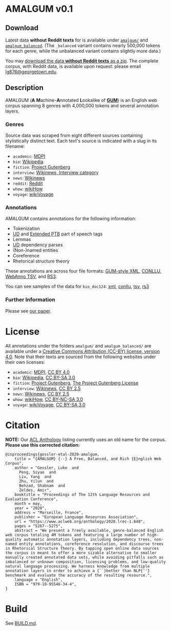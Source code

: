 # AMALGUM v0.1
## Download
Latest data **without Reddit texts** for is available under [`amalgum/`](https://github.com/gucorpling/amalgum/tree/master/amalgum) and [`amalgum_balanced`](https://github.com/gucorpling/amalgum/tree/master/amalgum_balanced). (The `_balanced` variant contains nearly 500,000 tokens for each genre, while the unbalanced variant contains slightly more data.)

You may [download the data **without Reddit texts** as a zip](https://drive.google.com/file/d/1StyZjJ6u84vZgJ2bIgsuCb037zc36RXB/view?usp=sharing). The complete corpus, with Reddit data, is available upon request: please email [lg876@georgetown.edu](mailto:lg876@georgetown.edu).

## Description
AMALGUM (**A** **M**achine-**A**nnotated **L**ookalike of [**GUM**](https://github.com/amir-zeldes/gum)) is an English web corpus spanning 8 genres with 4,000,000 tokens and several annotation layers.

### Genres
Source data was scraped from eight different sources containing stylistically distinct text. Each text's source is indicated with a slug in its filename:

* `academic`: [MDPI](https://www.mdpi.com)
* `bio`: [Wikipedia](http://en.wikipedia.org)
* `fiction`: [Project Gutenberg](https://www.gutenberg.org)
* `interview`: [Wikinews, Interview category](https://en.wikinews.org/wiki/Category:Interview)
* `news`: [Wikinews](https://en.wikinews.org)
* `reddit`: [Reddit](https://www.reddit.com)
* `whow`: [wikiHow](https://www.wikihow.com)
* `voyage`: [wikiVoyage](https://en.wikivoyage.org)

### Annotations
AMALGUM contains annotations for the following information:

* Tokenization
* [UD](https://universaldependencies.org/u/pos/) and [Extended PTB](https://corpling.uis.georgetown.edu/ptb_tags.html) part of speech tags
* Lemmas
* [UD](https://universaldependencies.org/u/dep/) dependency parses
* (Non-)named entities 
* Coreference
* Rhetorical structure theory

These annotations are across four file formats: [GUM-style XML](https://github.com/amir-zeldes/gum), [CONLLU](https://universaldependencies.org/format.html), [WebAnno TSV](https://webanno.github.io/webanno/releases/3.4.5/docs/user-guide.html#sect_webannotsv), and [RS3](https://github.com/gucorpling/rst-xsd).

You can see samples of the data for `bio_doc124`: [xml](https://github.com/gucorpling/amalgum/blob/master/amalgum/xml/amalgum_bio_doc124.xml), [conllu](https://github.com/gucorpling/amalgum/blob/master/amalgum/dep/amalgum_bio_doc124.conllu), [tsv](https://github.com/gucorpling/amalgum/blob/master/amalgum/tsv/amalgum_bio_doc124.tsv), [rs3](https://github.com/gucorpling/amalgum/blob/master/amalgum/rst/amalgum_bio_doc124.rs3)

### Further Information
Please see [our paper](https://www.aclweb.org/anthology/2020.lrec-1.648.pdf).

# License
All annotations under the folders `amalgum/` and `amalgum_balanced/` are available under a [Creative Commons Attribution (CC-BY) license, version 4.0](https://creativecommons.org/licenses/by/4.0/). Note that their texts are sourced from the following websites under their own licenses:

* `academic`: [MDPI](https://www.mdpi.com/about), [CC BY 4.0](https://creativecommons.org/licenses/by/4.0/)
* `bio`: [Wikipedia](https://creativecommons.org/licenses/by/4.0/), [CC BY-SA 3.0](https://en.wikipedia.org/wiki/Wikipedia:Text_of_Creative_Commons_Attribution-ShareAlike_3.0_Unported_License)
* `fiction`: [Project Gutenberg](https://www.gutenberg.org/wiki/Gutenberg:The_Project_Gutenberg_License), [The Project Gutenberg License](https://www.gutenberg.org/wiki/Gutenberg:The_Project_Gutenberg_License#The_Full_Project_Gutenberg_License_in_Legalese_.28normative.29)
* `interview`: [Wikinews](https://en.wikinews.org/wiki/Wikinews:Copyright), [CC BY 2.5](http://creativecommons.org/licenses/by/2.5/)
* `news`: [Wikinews](https://en.wikinews.org/wiki/Wikinews:Copyright), [CC BY 2.5](http://creativecommons.org/licenses/by/2.5/)
* `whow`: [wikiHow](https://www.wikihow.com/), [CC BY-NC-SA 3.0](http://creativecommons.org/licenses/by-nc-sa/3.0/)
* `voyage`: [wikiVoyage](https://en.wikivoyage.org/wiki/Wikivoyage:Dual_licensing), [CC BY-SA 3.0](https://creativecommons.org/licenses/by-sa/3.0/)

# Citation

**NOTE:** Our [ACL Anthology](https://www.aclweb.org/anthology/2020.lrec-1.648/) listing currently uses an old name for the corpus. **Please use this corrected citation:** 

```
@inproceedings{gessler-etal-2020-amalgum,
    title = "{AMALGUM} {--} A Free, Balanced, and Rich {E}nglish Web Corpus",
    author = "Gessler, Luke  and
      Peng, Siyao  and
      Liu, Yang  and
      Zhu, Yilun  and
      Behzad, Shabnam  and
      Zeldes, Amir",
    booktitle = "Proceedings of The 12th Language Resources and Evaluation Conference",
    month = may,
    year = "2020",
    address = "Marseille, France",
    publisher = "European Language Resources Association",
    url = "https://www.aclweb.org/anthology/2020.lrec-1.648",
    pages = "5267--5275",
    abstract = "We present a freely available, genre-balanced English web corpus totaling 4M tokens and featuring a large number of high-quality automatic annotation layers, including dependency trees, non-named entity annotations, coreference resolution, and discourse trees in Rhetorical Structure Theory. By tapping open online data sources the corpus is meant to offer a more sizable alternative to smaller manually created annotated data sets, while avoiding pitfalls such as imbalanced or unknown composition, licensing problems, and low-quality natural language processing. We harness knowledge from multiple annotation layers in order to achieve a {``}better than NLP{''} benchmark and evaluate the accuracy of the resulting resource.",
    language = "English",
    ISBN = "979-10-95546-34-4",
}
```

# Build
See [BUILD.md](./BUILD.md).
